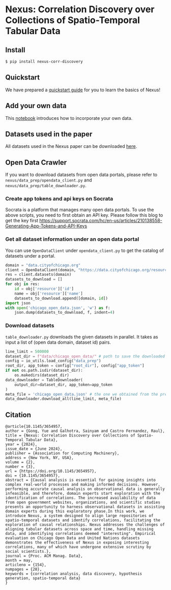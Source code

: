 # Nexus: Correlation Discovery over Collections of Spatio-Temporal Tabular Data

## Install

```bash
$ pip install nexus-corr-discovery
```

## Quickstart

We have prepared a [quickstart guide](https://colab.research.google.com/drive/1ALsTaLCMoJCEaQ65A9j5xY0oYEMXxhhh?usp=sharing) for you to learn the basics of Nexus!

## Add your own data

This [notebook](https://colab.research.google.com/drive/1-isev35r_6KctyJf5dx6YrKC6Rmg6f4H?usp=sharing) introduces how to incorporate your own data.

## Datasets used in the paper

All datasets used in the Nexus paper can be downloaded [here](https://uchicago.box.com/s/v650de4zatbzk1yzvtuppfns78a2xhjc).


## Open Data Crawler

If you want to download datasets from open data portals, please refer to `nexus/data_prep/opendata_client.py` and `nexus/data_prep/table_downloader.py`. 

### Create app tokens and api keys on Socrata

Socrata is a platform that manages many open data portals. To use the above scripts, you need to first obtain an API key. Please follow this blog to get the key first https://support.socrata.com/hc/en-us/articles/210138558-Generating-App-Tokens-and-API-Keys

### Get all dataset information under an open data portal

You can use `OpenDataClient` under `opendata_client.py` to get the catalog of datasets under a portal.

```python
domain = "data.cityofchicago.org"
client = OpenDataClient(domain, "https://data.cityofchicago.org/resource/", "Your App Token")
res = client.datasets(domain)
datasets_to_download = []
for obj in res:
    id = obj['resource']['id']
    name = obj['resource']['name']
    datasets_to_download.append([domain, id])
import json
with open('chicago_open_data.json', 'w') as f:
    json.dump(datasets_to_download, f, indent=4)
```

### Download datasets

`table_downloader.py` downloads the given datasets in parallel. It takes as input a list of (open data domain, dataset id) pairs.

```python
line_limit = 500000
dataset_dir = f"data/chicago_open_data/" # path to save the downloaded datasets
config = io_utils.load_config("data_prep")
root_dir, app_token = config["root_dir"], config["app_token"]
if not os.path.isdir(dataset_dir):
    os.makedirs(dataset_dir)
data_downloader = TableDownloader(
    output_dir=dataset_dir, app_token=app_token
)
meta_file = 'chicago_open_data.json' # the one we obtained from the previous step with domain name and dataset id.
data_downloader.download_all(line_limit, meta_file)
```

## Citation

```
@article{10.1145/3654957,
author = {Gong, Yue and Galhotra, Sainyam and Castro Fernandez, Raul},
title = {Nexus: Correlation Discovery over Collections of Spatio-Temporal Tabular Data},
year = {2024},
issue_date = {June 2024},
publisher = {Association for Computing Machinery},
address = {New York, NY, USA},
volume = {2},
number = {3},
url = {https://doi.org/10.1145/3654957},
doi = {10.1145/3654957},
abstract = {Causal analysis is essential for gaining insights into complex real-world processes and making informed decisions. However, performing accurate causal analysis on observational data is generally infeasible, and therefore, domain experts start exploration with the identification of correlations. The increased availability of data from open government websites, organizations, and scientific studies presents an opportunity to harness observational datasets in assisting domain experts during this exploratory phase.In this work, we introduce Nexus, a system designed to align large repositories of spatio-temporal datasets and identify correlations, facilitating the exploration of causal relationships. Nexus addresses the challenges of aligning tabular datasets across space and time, handling missing data, and identifying correlations deemed "interesting". Empirical evaluation on Chicago Open Data and United Nations datasets demonstrates the effectiveness of Nexus in exposing interesting correlations, many of which have undergone extensive scrutiny by social scientists.},
journal = {Proc. ACM Manag. Data},
month = may,
articleno = {154},
numpages = {28},
keywords = {correlation analysis, data discovery, hypothesis generation, spatio-temporal data}
}
```